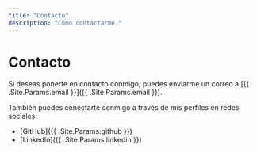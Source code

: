 ```yaml
---
title: "Contacto"
description: "Cómo contactarme."
---
```


# Contacto

Si deseas ponerte en contacto conmigo, puedes enviarme un correo a [{{ .Site.Params.email }}]({{ .Site.Params.email }}).

También puedes conectarte conmigo a través de mis perfiles en redes sociales:

- [GitHub]({{ .Site.Params.github }})
- [LinkedIn]({{ .Site.Params.linkedin }})